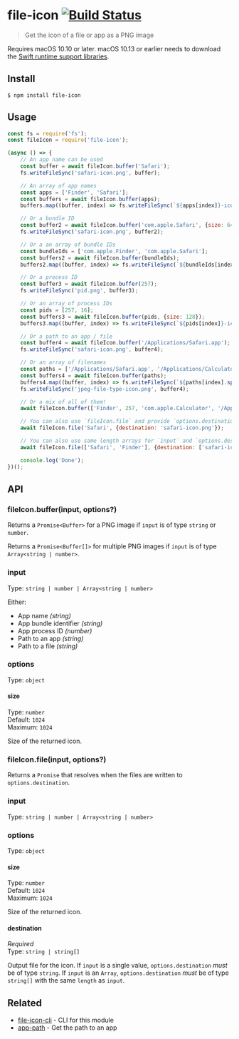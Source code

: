 # file-icon [![Build Status](https://travis-ci.com/sindresorhus/file-icon.svg?branch=master)](https://travis-ci.com/sindresorhus/file-icon)

> Get the icon of a file or app as a PNG image

Requires macOS 10.10 or later. macOS 10.13 or earlier needs to download the [Swift runtime support libraries](https://support.apple.com/kb/DL1998).

## Install

```
$ npm install file-icon
```

## Usage

```js
const fs = require('fs');
const fileIcon = require('file-icon');

(async () => {
	// An app name can be used
	const buffer = await fileIcon.buffer('Safari');
	fs.writeFileSync('safari-icon.png', buffer);

	// An array of app names
	const apps = ['Finder', 'Safari'];
	const buffers = await fileIcon.buffer(apps);
	buffers.map((buffer, index) => fs.writeFileSync(`${apps[index]}-icon.png`, buffer));

	// Or a bundle ID
	const buffer2 = await fileIcon.buffer('com.apple.Safari', {size: 64});
	fs.writeFileSync('safari-icon.png', buffer2);

	// Or a an array of bundle IDs
	const bundleIds = ['com.apple.Finder', 'com.apple.Safari'];
	const buffers2 = await fileIcon.buffer(bundleIds);
	buffers2.map((buffer, index) => fs.writeFileSync(`${bundleIds[index]}-icon.png`, buffer));

	// Or a process ID
	const buffer3 = await fileIcon.buffer(257);
	fs.writeFileSync('pid.png', buffer3);

	// Or an array of process IDs
	const pids = [257, 16];
	const buffers3 = await fileIcon.buffer(pids, {size: 128});
	buffers3.map((buffer, index) => fs.writeFileSync(`${pids[index]}-icon.png`, buffer));

	// Or a path to an app / file
	const buffer4 = await fileIcon.buffer('/Applications/Safari.app');
	fs.writeFileSync('safari-icon.png', buffer4);

	// Or an array of filenames
	const paths = ['/Applications/Safari.app', '/Applications/Calculator.app'];
	const buffers4 = await fileIcon.buffer(paths);
	buffers4.map((buffer, index) => fs.writeFileSync(`${paths[index].split(/\/|\./)[2]}-icon.png`, buffer));
	fs.writeFileSync('jpeg-file-type-icon.png', buffer4);

	// Or a mix of all of them!
	await fileIcon.buffer(['Finder', 257, 'com.apple.Calculator', '/Applications/Safari.app']);

	// You can also use `fileIcon.file` and provide `options.destination` with the path to write to
	await fileIcon.file('Safari', {destination: 'safari-icon.png'});

	// You can also use same length arrays for `input` and `options.destination`
	await fileIcon.file(['Safari', 'Finder'], {destination: ['safari-icon.png', 'finder-icon.png']});

	console.log('Done');
})();
```


## API

### fileIcon.buffer(input, options?)

Returns a `Promise<Buffer>` for a PNG image if `input` is of type `string` or `number`.

Returns a `Promise<Buffer[]>` for multiple PNG images if `input` is of type `Array<string | number>`.

### input

Type: `string | number | Array<string | number>`

Either:
- App name *(string)*
- App bundle identifier *(string)*
- App process ID *(number)*
- Path to an app *(string)*
- Path to a file *(string)*

### options

Type: `object`

#### size

Type: `number`\
Default: `1024`\
Maximum: `1024`

Size of the returned icon.

### fileIcon.file(input, options?)

Returns a `Promise` that resolves when the files are written to `options.destination`.

### input

Type: `string | number | Array<string | number>`

### options

Type: `object`

#### size

Type: `number`\
Default: `1024`\
Maximum: `1024`

Size of the returned icon.

#### destination

*Required*\
Type: `string | string[]`

Output file for the icon. If `input` is a single value, `options.destination` *must* be of type `string`.  If `input` is an `Array`, `options.destination` *must* be of type `string[]` with the same `length` as `input`.

## Related

- [file-icon-cli](https://github.com/sindresorhus/file-icon-cli) - CLI for this module
- [app-path](https://github.com/sindresorhus/app-path) - Get the path to an app
